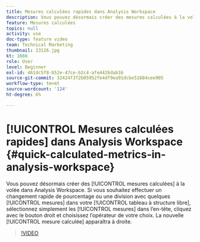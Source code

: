 ```yaml
---
title: Mesures calculées rapides dans Analysis Workspace
description: Vous pouvez désormais créer des mesures calculées à la volée dans Analysis Workspace.  Si vous souhaitez effectuer un changement rapide de pourcentage ou une division avec quelques mesures dans votre tableau à structure libre, sélectionnez simplement les mesures dans l’en-tête, cliquez avec le bouton droit et sélectionnez l’opérateur de votre choix.  La nouvelle mesure calculée s’affiche à droite.
feature: Mesures calculées
topics: null
activity: use
doc-type: feature video
team: Technical Marketing
thumbnail: 23126.jpg
kt: 1666
role: User
level: Beginner
exl-id: 461dc5f8-b52e-47ce-b2c4-afe4426dab16
source-git-commit: 32424f3f2b05952fe4df9ea91dcbe51684cee905
workflow-type: tm+mt
source-wordcount: '124'
ht-degree: 6%

---
```


# [!UICONTROL Mesures calculées rapides] dans Analysis Workspace {#quick-calculated-metrics-in-analysis-workspace}

Vous pouvez désormais créer des [!UICONTROL mesures calculées] à la volée dans Analysis Workspace.  Si vous souhaitez effectuer un changement rapide de pourcentage ou une division avec quelques [!UICONTROL mesures] dans votre [!UICONTROL tableau à structure libre], sélectionnez simplement les [!UICONTROL mesures] dans l’en-tête, cliquez avec le bouton droit et choisissez l’opérateur de votre choix.  La nouvelle [!UICONTROL mesure calculée] apparaîtra à droite.

>[!VIDEO](https://video.tv.adobe.com/v/23126/?quality=12)
